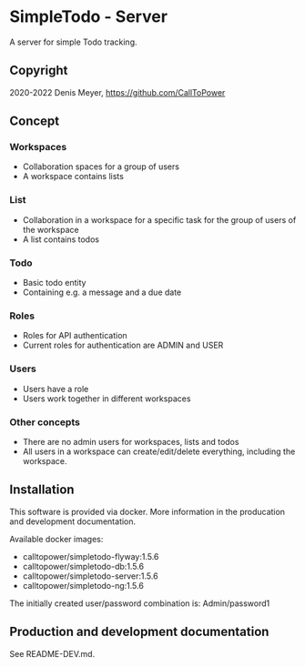 # SimpleTodo - Server

A server for simple Todo tracking.

## Copyright

2020-2022 Denis Meyer, https://github.com/CallToPower

## Concept

### Workspaces

- Collaboration spaces for a group of users
- A workspace contains lists

### List

- Collaboration in a workspace for a specific task for the group of users of the workspace
- A list contains todos

### Todo

- Basic todo entity
- Containing e.g. a message and a due date

### Roles

- Roles for API authentication
- Current roles for authentication are ADMIN and USER

### Users

- Users have a role
- Users work together in different workspaces

### Other concepts

- There are no admin users for workspaces, lists and todos
- All users in a workspace can create/edit/delete everything, including the workspace.

## Installation

This software is provided via docker. More information in the producation and development documentation.

Available docker images:

- calltopower/simpletodo-flyway:1.5.6
- calltopower/simpletodo-db:1.5.6
- calltopower/simpletodo-server:1.5.6
- calltopower/simpletodo-ng:1.5.6

The initially created user/password combination is: Admin/password1

## Production and development documentation

See README-DEV.md.
